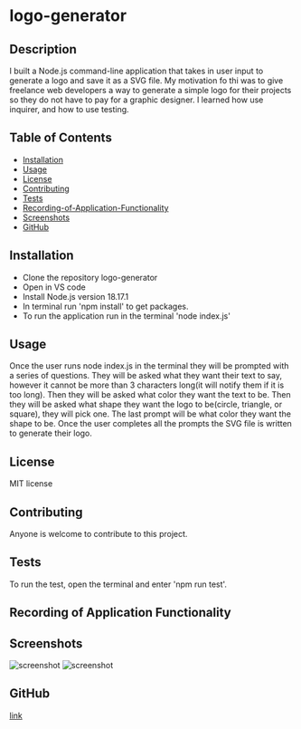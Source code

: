# logo-generator

## Description

I built a Node.js command-line application that takes in user input to generate a logo and save it as a SVG file. My motivation fo thi was to give freelance web developers a way to generate a simple logo for their projects so they do not have to pay for a graphic designer. I learned how use inquirer, and how to use testing. 

## Table of Contents

- [Installation](#installation)
- [Usage](#usage)
- [License](#license)
- [Contributing](#contributing)
- [Tests](#tests)
- [Recording-of-Application-Functionality](#recording-of-application-functionality)
- [Screenshots](#screenshots)
- [GitHub](#github)

## Installation

- Clone the repository logo-generator
- Open in VS code
- Install Node.js version 18.17.1 
- In terminal run 'npm install' to get packages.
- To run the application run in the terminal 'node index.js'

## Usage

Once the user runs node index.js in the terminal they will be prompted with a series of questions. They will be asked what they want their text to say, however it cannot be more than 3 characters long(it will notify them if it is too long). Then they will be asked what color they want the text to be. Then they will be asked what shape they want the logo to be(circle, triangle, or square), they will pick one. The last prompt will be what color they want the shape to be. Once the user completes all the prompts the SVG file is written to generate their logo.

## License

MIT license

## Contributing

Anyone is welcome to contribute to this project.

## Tests

To run the test, open the terminal and enter 'npm run test'.

## Recording of Application Functionality

## Screenshots

![screenshot](logo-example1)
![screenshot](logo-example2)

## GitHub

[link](https://github.com/lonj214/logo-generator)